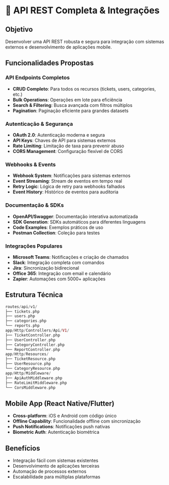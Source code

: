 # 📱 API REST Completa & Integrações

## Objetivo

Desenvolver uma API REST robusta e segura para integração com sistemas externos e desenvolvimento de aplicações mobile.

## Funcionalidades Propostas

### API Endpoints Completos

- **CRUD Completo**: Para todos os recursos (tickets, users, categories, etc.)
- **Bulk Operations**: Operações em lote para eficiência
- **Search & Filtering**: Busca avançada com filtros múltiplos
- **Pagination**: Paginação eficiente para grandes datasets

### Autenticação & Segurança

- **OAuth 2.0**: Autenticação moderna e segura
- **API Keys**: Chaves de API para sistemas externos
- **Rate Limiting**: Limitação de taxa para prevenir abuso
- **CORS Management**: Configuração flexível de CORS

### Webhooks & Events

- **Webhook System**: Notificações para sistemas externos
- **Event Streaming**: Stream de eventos em tempo real
- **Retry Logic**: Lógica de retry para webhooks falhados
- **Event History**: Histórico de eventos para auditoria

### Documentação & SDKs

- **OpenAPI/Swagger**: Documentação interativa automatizada
- **SDK Generation**: SDKs automáticos para diferentes linguagens
- **Code Examples**: Exemplos práticos de uso
- **Postman Collection**: Coleção para testes

### Integrações Populares

- **Microsoft Teams**: Notificações e criação de chamados
- **Slack**: Integração completa com comandos
- **Jira**: Sincronização bidirecional
- **Office 365**: Integração com email e calendário
- **Zapier**: Automações com 5000+ aplicações

## Estrutura Técnica

```php
routes/api/v1/
├── tickets.php
├── users.php
├── categories.php
└── reports.php
app/Http/Controllers/Api/V1/
├── TicketController.php
├── UserController.php
├── CategoryController.php
└── ReportController.php
app/Http/Resources/
├── TicketResource.php
├── UserResource.php
└── CategoryResource.php
app/Http/Middleware/
├── ApiAuthMiddleware.php
├── RateLimitMiddleware.php
└── CorsMiddleware.php
```

## Mobile App (React Native/Flutter)

- **Cross-platform**: iOS e Android com código único
- **Offline Capability**: Funcionalidade offline com sincronização
- **Push Notifications**: Notificações push nativas
- **Biometric Auth**: Autenticação biométrica

## Benefícios

- Integração fácil com sistemas existentes
- Desenvolvimento de aplicações terceiras
- Automação de processos externos
- Escalabilidade para múltiplas plataformas
